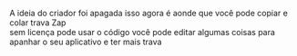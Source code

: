 A ideia do criador foi apagada isso agora é aonde que você pode copiar e colar trava Zap  
sem licença
pode usar o código
você pode editar algumas coisas para apanhar o seu aplicativo e ter mais trava
